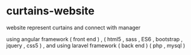 # curtains-website
website represent curtains and connect with manager

using angular framework ( front end ) , ( html5 , sass , ES6 , bootstrap , jquery , css5 ) , 
and using laravel framework ( back end ) ( php , mysql )

